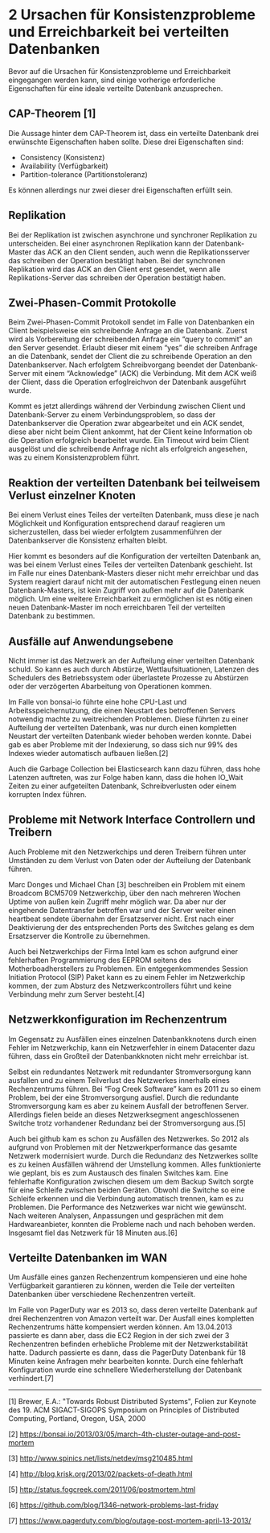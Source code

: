 # 2 Ursachen für Konsistenzprobleme und Erreichbarkeit bei verteilten Datenbanken
Bevor auf die Ursachen für Konsistenzprobleme und Erreichbarkeit eingegangen werden kann, sind einige vorherige erforderliche Eigenschaften für eine ideale verteilte Datenbank anzusprechen.
## CAP-Theorem [1]
Die Aussage hinter dem CAP-Theorem ist, dass ein verteilte Datenbank drei erwünschte Eigenschaften haben sollte. Diese drei Eigenschaften sind:

  * Consistency (Konsistenz)
  * Availability (Verfügbarkeit)
  * Partition-tolerance (Partitionstoleranz)

Es können allerdings nur zwei dieser drei Eigenschaften erfüllt sein.

## Replikation
Bei der Replikation ist zwischen asynchrone und synchroner Replikation zu unterscheiden.
Bei einer asynchronen Replikation kann der Datenbank-Master das ACK an den Client senden, auch wenn die Replikationsserver das schreiben der Operation bestätigt haben.
Bei der synchronen Replikation wird das ACK an den Client erst gesendet, wenn alle Replikations-Server das schreiben der Operation bestätigt haben.

## Zwei-Phasen-Commit Protokolle
Beim Zwei-Phasen-Commit Protokoll sendet im Falle von Datenbanken ein Client beispielsweise ein schreibende Anfrage an die Datenbank. Zuerst wird als Vorbereitung der schreibenden Anfrage ein “query to commit” an den Server gesendet. Erlaubt dieser mit einem “yes” die schreiben Anfrage an die Datenbank, sendet der Client die zu schreibende Operation an den Datenbankserver. Nach erfolgtem Schreibvorgang beendet der Datenbank-Server mit einem “Acknowledge” (ACK) die Verbindung. Mit dem ACK weiß der Client, dass die Operation erfoglreichvon der Datenbank ausgeführt wurde.

Kommt es jetzt allerdings während der Verbindung zwischen Client und Datenbank-Server zu einem Verbindungsproblem, so dass der Datenbankserver die Operation zwar abgearbeitet und ein ACK sendet, diese aber nicht beim Client ankommt, hat der Client keine Information ob die Operation erfolgreich bearbeitet wurde. Ein Timeout wird beim Client ausgelöst und die schreibende Anfrage nicht als erfolgreich angesehen, was zu einem Konsistenzproblem führt.

## Reaktion der verteilten Datenbank bei teilweisem Verlust einzelner Knoten
Bei einem Verlust eines Teiles der verteilten Datenbank, muss diese je nach Möglichkeit und Konfiguration entsprechend darauf reagieren um sicherzustellen, dass bei wieder erfolgtem zusammenführen der Datenbankserver die Konsistenz erhalten bleibt.

Hier kommt es besonders auf die Konfiguration der verteilten Datenbank an, was bei einem Verlust eines Teiles der verteilten Datenbank geschieht. 
Ist im Falle nur eines Datenbank-Masters dieser nicht mehr erreichbar und das System reagiert darauf nicht mit der automatischen Festlegung einen neuen Datenbank-Masters, ist kein Zugriff von außen mehr auf die Datenbank möglich. 
Um eine weitere Erreichbarkeit zu ermöglichen ist es nötig einen neuen Datenbank-Master im noch erreichbaren Teil der verteilten Datenbank zu bestimmen.

## Ausfälle auf Anwendungsebene
Nicht immer ist das Netzwerk an der Aufteilung einer verteilten Datenbank schuld. So kann es auch durch Abstürze, Wettlaufsituationen, Latenzen des Schedulers des Betriebssystem oder überlastete Prozesse zu Abstürzen oder der verzögerten Abarbeitung von Operationen kommen.

Im Falle von bonsai-io führte eine hohe CPU-Last und Arbeitsspeichernutzung, die einen Neustart des betroffenen Servers notwendig machte zu weitreichenden Problemen. Diese führten zu einer Aufteilung der verteilten Datenbank, was nur durch einen kompletten Neustart der verteilten Datenbank wieder behoben werden konnte. Dabei gab es aber Probleme mit der Indexierung, so dass sich nur 99% des Indexes wieder automatisch aufbauen ließen.[2]

Auch die Garbage Collection bei Elasticsearch kann dazu führen, dass hohe Latenzen auftreten, was zur Folge haben kann, dass die hohen IO_Wait Zeiten zu einer aufgeteilten Datenbank, Schreibverlusten oder einem korrupten Index führen.

## Probleme mit Network Interface Controllern und Treibern
Auch Probleme mit den Netzwerkchips und deren Treibern führen unter Umständen zu dem Verlust von Daten oder der Aufteilung der Datenbank führen.

Marc Donges und Michael Chan [3] beschreiben ein Problem mit einem Broadcom BCM5709 Netzwerkchip, über den nach mehreren Wochen Uptime von außen kein Zugriff mehr möglich war. Da aber nur der eingehende Datentransfer betroffen war und der Server weiter einen heartbeat sendete übernahm der Ersatzserver nicht. Erst nach einer Deaktivierung der des entsprechenden Ports des Switches gelang es dem Ersatzserver die Kontrolle zu übernehmen.

Auch bei Netzwerkchips der Firma Intel kam es schon aufgrund einer fehlerhaften Programmierung des EEPROM seitens des Motherboadherstellers zu Problemen. Ein entgegenkommendes Session Initiation Protocol (SIP) Paket kann es zu einem Fehler im Netzwerkchip kommen, der zum Absturz des Netzwerkcontrollers führt und keine Verbindung mehr zum Server besteht.[4]

## Netzwerkkonfiguration im Rechenzentrum
Im Gegensatz zu Ausfällen eines einzelnen Datenbankknotens durch einen Fehler im Netzwerkchip, kann ein Netzwerfehler in einem Datacenter dazu führen, dass ein Großteil der Datenbankknoten nicht mehr erreichbar ist.

Selbst ein redundantes Netzwerk mit redundanter Stromversorgung kann ausfallen und zu einem Teilverlust des Netzwerkes innerhalb eines Rechenzentrums führen. Bei “Fog Creek Software” kam es 2011 zu so einem Problem, bei der eine Stromversorgung ausfiel. Durch die redundante Stromversorgung kam es aber zu keinem Ausfall der betroffenen Server. Allerdings fielen beide an dieses Netzwerksegment angeschlossenen Switche trotz vorhandener Redundanz bei der Stromversorgung aus.[5]

Auch bei github kam es schon zu Ausfällen des Netzwerkes. So 2012 als aufgrund von Problemen mit der Netzwerkperformance das gesamte Netzwerk modernisiert wurde. Durch die Redundanz des Netzwerkes sollte es zu keinen Ausfällen während der Umstellung kommen. Alles funktionierte wie geplant, bis es zum Austausch des finalen Switches kam. Eine fehlerhafte Konfiguration zwischen diesem um dem Backup Switch sorgte für eine Schleife zwischen beiden Geräten. Obwohl die Switche so eine Schleife erkennen und die Verbindung automatisch trennen, kam es zu Problemen. Die Performance des Netzwerkes war nicht wie gewünscht. Nach weiteren Analysen, Anpassungen und gesprächen mit dem Hardwareanbieter, konnten die Probleme nach und nach behoben werden. Insgesamt fiel das Netzwerk für 18 Minuten aus.[6]

## Verteilte Datenbanken im WAN
Um Ausfälle eines ganzen Rechenzentrum kompensieren und eine hohe Verfügbarkeit garantieren zu können, werden die Teile der verteilten Datenbanken über verschiedene Rechenzentren verteilt.

Im Falle von PagerDuty war es 2013 so, dass deren verteilte Datenbank auf drei Rechenzentren von Amazon verteilt war. Der Ausfall eines kompletten Rechenzentrums hätte kompensiert werden können. Am 13.04.2013 passierte es dann aber, dass die EC2 Region in der sich zwei der 3 Rechenzentren befinden erhebliche Probleme mit der Netzwerkstabilität hatte. Dadurch passierte es dann, dass die PagerDuty Datenbank für 18 Minuten keine Anfragen mehr bearbeiten konnte. Durch eine fehlerhaft Konfiguration wurde eine schnellere Wiederherstellung der Datenbank verhindert.[7]

___________________________________________________________________________

[1] Brewer, E.A.: "Towards Robust Distributed Systems", Folien zur Keynote des 19. ACM SIGACT-SIGOPS Symposium on Principles of Distributed Computing, Portland, Oregon, USA, 2000

[2] https://bonsai.io/2013/03/05/march-4th-cluster-outage-and-post-mortem

[3] http://www.spinics.net/lists/netdev/msg210485.html

[4] http://blog.krisk.org/2013/02/packets-of-death.html

[5] http://status.fogcreek.com/2011/06/postmortem.html

[6] https://github.com/blog/1346-network-problems-last-friday

[7] https://www.pagerduty.com/blog/outage-post-mortem-april-13-2013/

